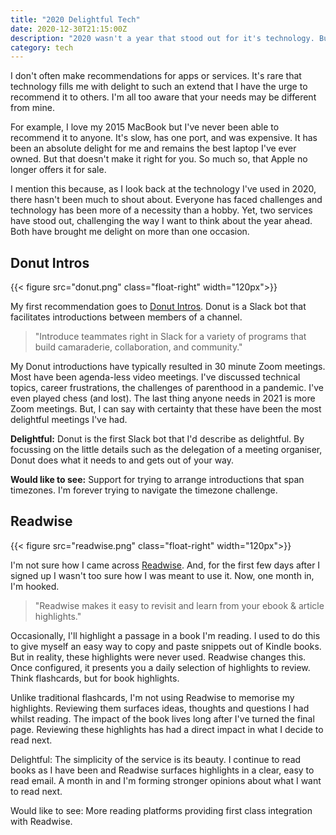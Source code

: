 ```yaml
---
title: "2020 Delightful Tech"
date: 2020-12-30T21:15:00Z
description: "2020 wasn't a year that stood out for it's technology. But, as I sit here looking at themes for 2021, I'm reminded of two services in particular that I can only describe as delightful. Unless you like donuts while reading, you'll struggle to find a connection between them. But here they are."
category: tech
---
```


I don't often make recommendations for apps or services. It's rare that technology fills me with delight to such an extend that I have the urge to recommend it to others. I'm all too aware that your needs may be different from mine.

For example, I love my 2015 MacBook but I've never been able to recommend it to anyone. It's slow, has one port, and was expensive. It has been an absolute delight for me and remains the best laptop I've ever owned. But that doesn't make it right for you. So much so, that Apple no longer offers it for sale.

I mention this because, as I look back at the technology I've used in 2020, there hasn't been much to shout about. Everyone has faced challenges and technology has been more of a necessity than a hobby. Yet, two services have stood out, challenging the way I want to think about the year ahead. Both have brought me delight on more than one occasion.

## Donut Intros

{{< figure src="donut.png" class="float-right" width="120px">}}

My first recommendation goes to [Donut Intros](https://www.donut.com). Donut is a Slack bot that facilitates introductions between members of a channel.

> "Introduce teammates right in Slack for a variety of programs that build camaraderie, collaboration, and community."

My Donut introductions have typically resulted in 30 minute Zoom meetings. Most have been agenda-less video meetings. I've discussed technical topics, career frustrations, the challenges of parenthood in a pandemic. I've even played chess (and lost). The last thing anyone needs in 2021 is more Zoom meetings. But, I can say with certainty that these have been the most delightful meetings I've had.

**Delightful:** Donut is the first Slack bot that I'd describe as delightful. By focussing on the little details such as the delegation of a meeting organiser, Donut does what it needs to and gets out of your way.

**Would like to see:** Support for trying to arrange introductions that span timezones. I'm forever trying to navigate the timezone challenge.

## Readwise

{{< figure src="readwise.png" class="float-right" width="120px">}}

I'm not sure how I came across [Readwise](https://readwise.io/i/bill87). And, for the first few days after I signed up I wasn't too sure how I was  meant to use it. Now, one month in, I'm hooked.

> "Readwise makes it easy to revisit and learn from your ebook & article highlights."

Occasionally, I'll highlight a passage in a book I'm reading. I used to do this to give myself an easy way to copy and paste snippets out of Kindle books. But in reality, these highlights were never used. Readwise changes this. Once configured, it presents you a daily selection of highlights to review. Think flashcards, but for book highlights.

Unlike traditional flashcards, I'm not using Readwise to memorise my highlights. Reviewing them surfaces ideas, thoughts and questions I had whilst reading. The impact of the book lives long after I've turned the final page. Reviewing these highlights has had a direct impact in what I decide to read next.

Delightful: The simplicity of the service is its beauty. I continue to read books as I have been and Readwise surfaces highlights in a clear, easy to read email. A month in and I'm forming stronger opinions about what I want to read next.

Would like to see: More reading platforms providing first class integration with Readwise.